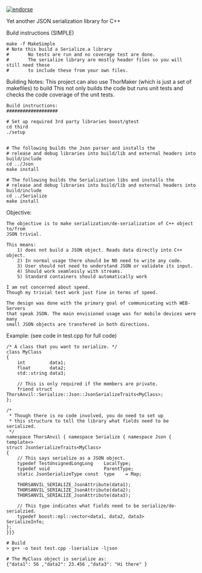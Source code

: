 [![endorse](http://api.coderwall.com/lokiastari/endorsecount.png)](http://coderwall.com/lokiastari)

Yet another JSON serialization library for C++

Build instructions (SIMPLE)

    make -f MakeSimple
    # Note this build a Serialize.a library
    #       No tests are run and no coverage test are done.
    #       The serialize library are mostly header files so you will still need these
    #       to include these from your own files.

Building Notes:
    This project can also use ThorMaker (which is just a set of makefiles) to build
    This not only builds the code but runs unit tests and checks the code coverage of the unit tests.

    Build instructions:
    ###################

    # Set up required 3rd party libraries boost/gtest
    cd third
    ./setup


    # The following builds the Json parser and installs the
    # release and debug libraries into build/lib and external headers into build/include
    cd ../Json
    make install

    # The following builds the Serialization libs and installs the
    # release and debug libraries into build/lib and external headers into build/include
    cd ../Serialize
    make install


Objective:

    The objective is to make serialization/de-serialization of C++ object to/from
    JSON trivial.

    This means:
        1) does not build a JSON object. Reads data directly into C++ object.
        2) In normal usage there should be NO need to write any code.
        3) User should not need to understand JSON or validate its input.
        4) Should work seamlessly with streams.
        5) Standard containers should automatically work

    I am not concerned about speed.
    Though my trivial test work just fine in terms of speed.
    
    The design was done with the primary goal of communicating with WEB-Servers
    that speak JSON. The main envisioned usage was for mobile devices were many
    small JSON objects are transfered in both directions.

Example: (see code in test.cpp for full code)

    /* A class that you want to serialize. */
    class MyClass
    {   
        int         data1;
        float       data2;
        std::string data3;

        // This is only required if the members are private.
        friend struct ThorsAnvil::Serialize::Json::JsonSerializeTraits<MyClass>;
    };  

    /*  
     * Though there is no code involved, you do need to set up
     * this structure to tell the library what fields need to be serialized.
     */  
    namespace ThorsAnvil { namespace Serialize { namespace Json {
    template<>
    struct JsonSerializeTraits<MyClass>
    {   
        // This says serialize as a JSON object.
        typedef TestUnsignedLongLong    LocalType;
	    typedef void					ParentType;
        static JsonSerializeType const  type    = Map;

        THORSANVIL_SERIALIZE_JsonAttribute(data1);
        THORSANVIL_SERIALIZE_JsonAttribute(data2);
        THORSANVIL_SERIALIZE_JsonAttribute(data3);

        // This type indicates what fields need to be serialize/de-serialzied.
        typedef boost::mpl::vector<data1, data2, data3>         SerializeInfo;
    };  
    }}} 

    # Build
    > g++ -o test test.cpp -lserialize -ljson

    # The MyClass object is serialize as:
    {"data1": 56 ,"data2": 23.456 ,"data3": "Hi there" }






